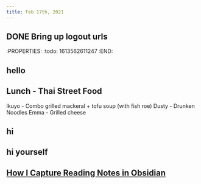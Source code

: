 ```yaml
---
title: Feb 17th, 2021
---
```


## DONE Bring up logout urls
:PROPERTIES:
:todo: 1613562611247
:END:
## hello
## Lunch - Thai Street Food
Ikuyo - Combo grilled mackeral + tofu soup (with fish roe)
Dusty - Drunken Noodles
Emma - Grilled cheese
## hi
## hi yourself
## [How I Capture Reading Notes in Obsidian](https://www.jamierubin.net/2021/02/15/how-i-capture-reading-notes-in-obsidian/)
